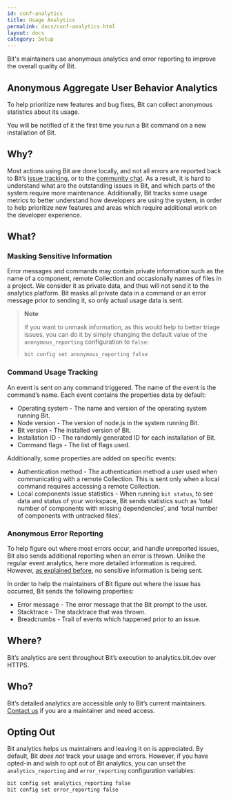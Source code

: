 ```yaml
---
id: conf-analytics
title: Usage Analytics
permalink: docs/conf-analytics.html
layout: docs
category: Setup
---
```


Bit's maintainers use anonymous analytics and error reporting to improve the overall quality of Bit.

## Anonymous Aggregate User Behavior Analytics

To help prioritize new features and bug fixes, Bit can collect anonymous statistics about its usage.

You will be notified of it the first time you run a Bit command on a new installation of Bit.

## Why?

Most actions using Bit are done locally, and not all errors are reported back to Bit’s [issue tracking](https://github.com/teambit/bit/issues), or to the [community chat](https://gitter.im/bit-src/Bit). As a result, it is hard to understand what are the outstanding issues in Bit, and which parts of the system require more maintenance. Additionally, Bit tracks some usage metrics to better understand how developers are using the system, in order to help prioritize new features and areas which require additional work on the developer experience.

## What?

### Masking Sensitive Information

Error messages and commands may contain private information such as the name of a component, remote Collection and occasionally names of files in a project. We consider it as private data, and thus will not send it to the analytics platform. Bit masks all private data in a command or an error message prior to sending it, so only actual usage data is sent.

> **Note**
>
> If you want to unmask information, as this would help to better triage issues, you can do it by simply changing the default value of the `anonymous_reporting` configuration to `false`:
>
> ```bash
> bit config set anonymous_reporting false
> ```

### Command Usage Tracking

An event is sent on any command triggered. The name of the event is the command’s name. Each event contains the properties data by default:

- Operating system - The name and version of the operating system running Bit.
- Node version - The version of node.js in the system running Bit.
- Bit version - The installed version of Bit.
- Installation ID - The randomly generated ID for each installation of Bit.
- Command flags - The list of flags used.

Additionally, some properties are added on specific events:

- Authentication method - The authentication method a user used when communicating with a remote Collection. This is sent only when a local command requires accessing a remote Collection.
- Local components issue statistics - When running `bit status`, to see data and status of your workspace, Bit sends statistics such as ‘total number of components with missing dependencies’, and ‘total number of components with untracked files’.

### Anonymous Error Reporting

To help figure out where most errors occur, and handle unreported issues, Bit also sends additional reporting when an error is thrown. Unlike the regular event analytics, here more detailed information is required. However, [as explained before](#masking-sensitive-inforamtion), no sensitive information is being sent.

In order to help the maintainers of Bit figure out where the issue has occurred, Bit sends the following properties:

- Error message - The error message that the Bit prompt to the user.
- Stacktrace - The stacktrace that was thrown.
- Breadcrumbs - Trail of events which happened prior to an issue.

## Where?

Bit’s analytics are sent throughout Bit’s execution to analytics.bit.dev over HTTPS.

## Who?

Bit’s detailed analytics are accessible only to Bit’s current maintainers. [Contact us](https://bit.dev/support) if you are a maintainer and need access.

## Opting Out

Bit analytics helps us maintainers and leaving it on is appreciated. By default, Bit *does not* track your usage and errors. However, if you have opted-in and wish to opt out of Bit analytics, you can unset the `analytics_reporting` and `error_reporting` configuration variables:

```bash
bit config set analytics_reporting false
bit config set error_reporting false
```
